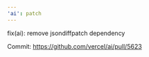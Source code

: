 ```yaml
---
'ai': patch
---
```


fix(ai): remove jsondiffpatch dependency

Commit: https://github.com/vercel/ai/pull/5623

